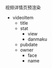 视频详情页预渲染

+ videoItem
    + title
    + stat
        + view
        + danmaku
    + pubdate
    + owner
        + face
        + name